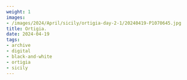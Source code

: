 ```yaml
---
weight: 1
images:
- /images/2024/April/sicily/ortigia-day-2-1/20240419-P1070645.jpg
title: Ortigia.
date: 2024-04-19
tags:
- archive
- digital
- black-and-white
- ortigia
- sicily
---
```



